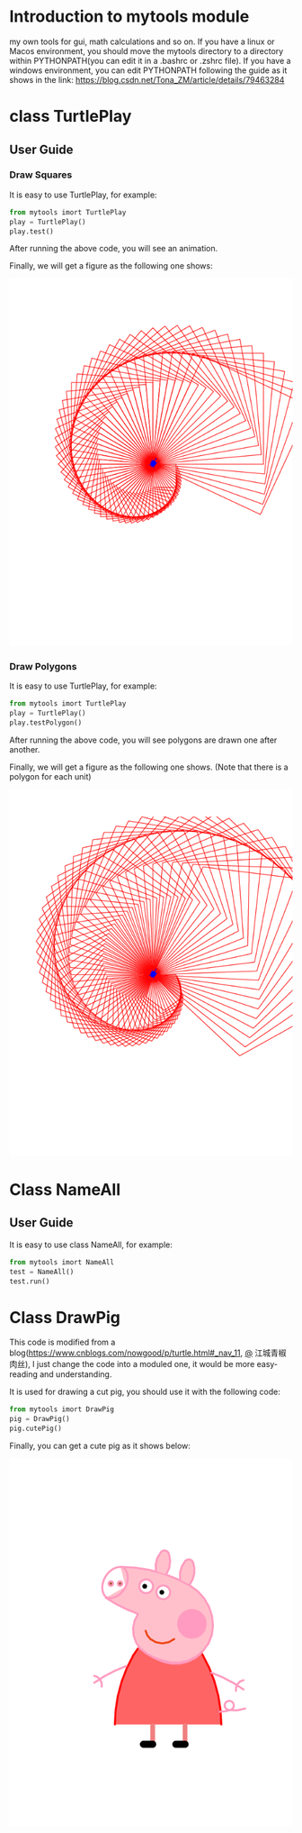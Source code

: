 # Introduction to mytools module
my own tools for gui, math calculations and so on. If you have a linux or Macos environment, you should move the mytools
directory to a directory within PYTHONPATH(you can edit it in a .bashrc
or .zshrc file). If you have a windows environment, you can edit PYTHONPATH
following the guide as it shows in the link: 
https://blog.csdn.net/Tona_ZM/article/details/79463284

# class TurtlePlay
## User Guide

### Draw Squares

It is easy to use TurtlePlay, for example:
```python
from mytools imort TurtlePlay
play = TurtlePlay()
play.test()
```
After running the above code, you will see an animation.

Finally,  we will get a figure as the following one shows:

![test](figures/test.png)

### Draw Polygons

It is easy to use TurtlePlay, for example:

```python
from mytools imort TurtlePlay
play = TurtlePlay()
play.testPolygon()
```

After running the above code, you will see polygons are drawn one after another.

Finally,  we will get a figure as the following one shows. (Note that there is a polygon for each unit)

![polygon5](figures/polygon5.png)

# Class NameAll

## User Guide

It is easy to use class NameAll, for example:

```python
from mytools imort NameAll
test = NameAll()
test.run()
```

# Class DrawPig

This code is modified from a blog(https://www.cnblogs.com/nowgood/p/turtle.html#_nav_11, [@](https://www.cnblogs.com/nowgood/p/turtle.html#4084602) 江城青椒肉丝), I just change the code into a moduled one, it would be more easy-reading and understanding.

It is used for drawing a cut pig, you should use it with the following code:

```python
from mytools imort DrawPig
pig = DrawPig()
pig.cutePig()
```

Finally, you can get a cute pig as it shows below:

![pig](figures/pig.png)

